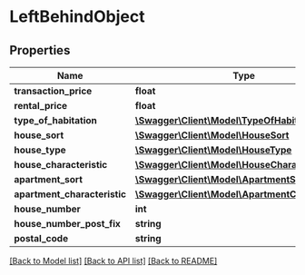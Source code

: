 # LeftBehindObject

## Properties
Name | Type | Description | Notes
------------ | ------------- | ------------- | -------------
**transaction_price** | **float** |  | [optional] 
**rental_price** | **float** |  | [optional] 
**type_of_habitation** | [**\Swagger\Client\Model\TypeOfHabitation**](TypeOfHabitation.md) |  | [optional] 
**house_sort** | [**\Swagger\Client\Model\HouseSort**](HouseSort.md) |  | [optional] 
**house_type** | [**\Swagger\Client\Model\HouseType**](HouseType.md) |  | [optional] 
**house_characteristic** | [**\Swagger\Client\Model\HouseCharacteristic**](HouseCharacteristic.md) |  | [optional] 
**apartment_sort** | [**\Swagger\Client\Model\ApartmentSort**](ApartmentSort.md) |  | [optional] 
**apartment_characteristic** | [**\Swagger\Client\Model\ApartmentCharacteristic**](ApartmentCharacteristic.md) |  | [optional] 
**house_number** | **int** |  | [optional] 
**house_number_post_fix** | **string** |  | [optional] 
**postal_code** | **string** |  | [optional] 

[[Back to Model list]](../README.md#documentation-for-models) [[Back to API list]](../README.md#documentation-for-api-endpoints) [[Back to README]](../README.md)


